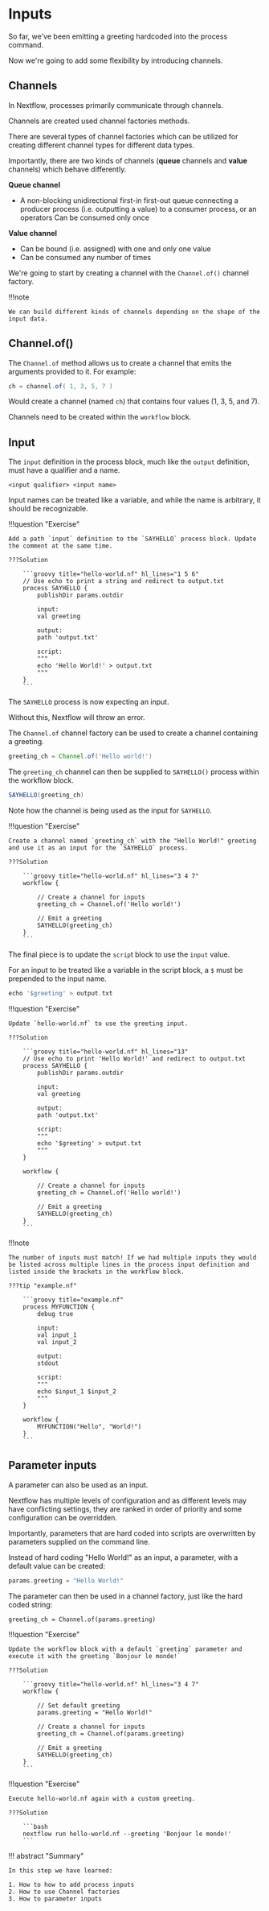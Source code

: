 # Inputs

So far, we've been emitting a greeting hardcoded into the process command.

Now we're going to add some flexibility by introducing channels.

## Channels

In Nextflow, processes primarily communicate through channels.

Channels are created used channel factories methods.

There are several types of channel factories which can be utilized for creating different channel types for different data types.

Importantly, there are two kinds of channels (**queue** channels and **value** channels) which behave differently.

**Queue channel**

- A non-blocking unidirectional first-in first-out queue connecting a producer process (i.e. outputting a value) to a consumer process, or an operators
Can be consumed only once

**Value channel**

- Can be bound (i.e. assigned) with one and only one value
- Can be consumed any number of times

We're going to start by creating a channel with the `Channel.of()` channel factory.

!!!note

    We can build different kinds of channels depending on the shape of the input data.

## Channel.of()

The `Channel.of` method allows us to create a channel that emits the arguments provided to it. For example:

```groovy
ch = channel.of( 1, 3, 5, 7 )
```

Would create a channel (named `ch`) that contains four values (1, 3, 5, and 7).

Channels need to be created within the `workflow` block.

## Input

The `input` definition in the process block, much like the `output` definition, must have a qualifier and a name.

```
<input qualifier> <input name>
```

Input names can be treated like a variable, and while the name is arbitrary, it should be recognizable.

!!!question "Exercise"

    Add a path `input` definition to the `SAYHELLO` process block. Update the comment at the same time.

    ???Solution

        ```groovy title="hello-world.nf" hl_lines="1 5 6"
        // Use echo to print a string and redirect to output.txt
        process SAYHELLO {
            publishDir params.outdir

            input:
            val greeting

            output: 
            path 'output.txt'
            
            script:
            """
            echo 'Hello World!' > output.txt
            """
        }
        ```

The `SAYHELLO` process is now expecting an input.

Without this, Nextflow will throw an error.

The `Channel.of` channel factory can be used to create a channel containing a greeting.

```groovy
greeting_ch = Channel.of('Hello world!')
```

The `greeting_ch` channel can then be supplied to `SAYHELLO()` process within the workflow block.


```groovy
SAYHELLO(greeting_ch)
```

Note how the channel is being used as the input for `SAYHELLO`.

!!!question "Exercise"

    Create a channel named `greeting_ch` with the "Hello World!" greeting and use it as an input for the `SAYHELLO` process.

    ???Solution

        ```groovy title="hello-world.nf" hl_lines="3 4 7"
        workflow {

            // Create a channel for inputs
            greeting_ch = Channel.of('Hello world!')

            // Emit a greeting
            SAYHELLO(greeting_ch)
        }
        ```

The final piece is to update the `scrip`t block to use the `input` value.

For an input to be treated like a variable in the script block, a `$` must be prepended to the input name.

```groovy
echo '$greeting' > output.txt
```

!!!question "Exercise"

    Update `hello-world.nf` to use the greeting input.

    ???Solution

        ```groovy title="hello-world.nf" hl_lines="13"
        // Use echo to print 'Hello World!' and redirect to output.txt
        process SAYHELLO {
            publishDir params.outdir

            input:
            val greeting

            output: 
            path 'output.txt'
            
            script:
            """
            echo '$greeting' > output.txt
            """
        }

        workflow {

            // Create a channel for inputs
            greeting_ch = Channel.of('Hello world!')

            // Emit a greeting
            SAYHELLO(greeting_ch)
        }
        ```

!!!note

    The number of inputs must match! If we had multiple inputs they would be listed across multiple lines in the process input definition and listed inside the brackets in the workflow block.

    ???tip "example.nf"

        ```groovy title="example.nf"
        process MYFUNCTION {
            debug true 

            input:
            val input_1
            val input_2

            output:
            stdout

            script:
            """
            echo $input_1 $input_2
            """
        }

        workflow {
            MYFUNCTION("Hello", "World!")
        }
        ```

## Parameter inputs

A parameter can also be used as an input.

Nextflow has multiple levels of configuration and as different levels may have conflicting settings, they are ranked in order of priority and some configuration can be overridden.

Importantly, parameters that are hard coded into scripts are overwritten by parameters supplied on the command line.

Instead of hard coding "Hello World!" as an input, a parameter, with a default value can be created:

```groovy
params.greeting = "Hello World!"
```

The parameter can then be used in a channel factory, just like the hard coded string:

```
greeting_ch = Channel.of(params.greeting)
```

!!!question "Exercise"

    Update the workflow block with a default `greeting` parameter and execute it with the greeting `Bonjour le monde!`

    ???Solution

        ```groovy title="hello-world.nf" hl_lines="3 4 7"
        workflow {

            // Set default greeting
            params.greeting = "Hello World!"

            // Create a channel for inputs
            greeting_ch = Channel.of(params.greeting)

            // Emit a greeting
            SAYHELLO(greeting_ch)
        }
        ```

!!!question "Exercise"

    Execute hello-world.nf again with a custom greeting.

    ???Solution

        ```bash
        nextflow run hello-world.nf --greeting 'Bonjour le monde!'
        ```

!!! abstract "Summary"

    In this step we have learned:  

    1. How to how to add process inputs
    2. How to use Channel factories 
    3. How to parameter inputs
